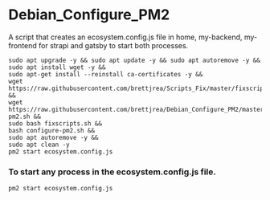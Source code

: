 # Debian_Configure_PM2

A script that creates an ecosystem.config.js file in home, my-backend, my-frontend for strapi and gatsby to start both processes.

```
sudo apt upgrade -y && sudo apt update -y && sudo apt autoremove -y &&
sudo apt install wget -y &&
sudo apt-get install --reinstall ca-certificates -y &&
wget https://raw.githubusercontent.com/brettjrea/Scripts_Fix/master/fixscripts.sh &&
wget https://raw.githubusercontent.com/brettjrea/Debian_Configure_PM2/master/configure-pm2.sh &&
sudo bash fixscripts.sh &&
bash configure-pm2.sh && 
sudo apt autoremove -y &&
sudo apt clean -y
pm2 start ecosystem.config.js
```


### To start any process in the ecosystem.config.js file.

```
pm2 start ecosystem.config.js
```
